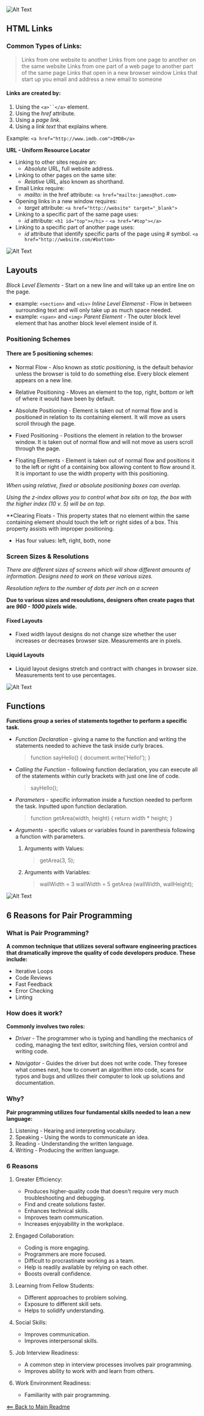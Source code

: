 ![Alt Text](https://storage.needpix.com/rsynced_images/html-1695519_1280.png)

## HTML Links

### Common Types of Links:
> Links from one website to another
> Links from one page to another on the same website
> Links from one part of a web page to another part of the same page
> Links that open in a new browser window
> Links that start up you email and address a new email to someone

#### Links are created by:
  1. Using the `<a>``</a>` element.
  1. Using the *href* attribute.
  1. Using a *page link*.
  1. Using a *link text* that explains where.

Example: `<a href="http://www.imdb.com">IMDB</a>`

**URL - Uniform Resource Locator**

- Linking to other sites require an:
    - *Absolute* URL, full website address.
- Linking to other pages on the same site:
    - *Relative* URL, also known as shorthand.
- Email Links require:
    - *mailto:* in the href attribute: `<a href="mailto:james@hot.com>`
- Opening links in a new window requires:
    - *target* attribute: `<a href="http://website" target="_blank">`
- Linking to a specific part of the same page uses:
    - *id* attribute: `<h1 id="top"></hi>` - `<a href="#top"></a>`
- Linking to a specific part of another page uses:
    - *id* attribute that identify specific parts of the page using # symbol. `<a href="http://website.com/#bottom>`
    

![Alt Text](https://p0.pxfuel.com/preview/920/519/697/abstract-php-c-analytics.jpg)

## Layouts

*Block Level Elements* - Start on a new line and will take up an entire line on the page.
  - example: `<section>` and `<div>`
*Inline Level Elemenst* - Flow in between surrounding text and will only take up as much space needed.
  - example: `<span>` and `<img>`
*Parent Element* - The outer block level element that has another block level element inside of it.

### Positioning Schemes

#### There are 5 positioning schemes:

  - Normal Flow - Also known as *static positioning*, is the default behavior unless the browser is told to do something else. Every block element appears on a new line.

  - Relative Positioning - Moves an element to the top, right, bottom or left of where it would have been by default.

  - Absolute Positioning - Element is taken out of normal flow and is positioned in relation to its containing element. It will move as users scroll through the page.

  - Fixed Positioning - Positions the element in relation to the browser window. It is taken out of normal flow and will not move as users scroll through the page.

  - Floating Elements - Element is taken out of normal flow and positions it to the left or right of a containing box allowing content to flow around it. It is important to use the width property with this positioning.

*When using relative, fixed or absolute positioning boxes can overlap.*

*Using the z-index allows you to control what box sits on top, the box with the higher index (10 v. 5) will be on top.*

**Clearing Floats - This property states that no element within the same containing element should touch the left or right sides of a box. This property assists with improper positioning.
  - Has four values: left, right, both, none

### Screen Sizes & Resolutions

*There are different sizes of screens which will show different amounts of information. Designs need to work on these various sizes.*

*Resolution refers to the number of dots per inch on a screen*

**Due to various sizes and resoulutions, designers often create pages that are *960 - 1000 pixels* wide.**

#### Fixed Layouts
  - Fixed width layout designs do not change size whether the user increases or decreases browser size. Measurements are in pixels.

#### Liquid Layouts
  - Liquid layout designs stretch and contract with changes in browser size. Measurements tent to use percentages.


![Alt Text](https://www.simplilearn.com/ice9/free_resources_article_thumb/X_Reasons_to_learn_Javascript.jpg)

## Functions

**Functions group a series of statements together to perform a specific task.**

- *Function Declaration* - giving a name to the function and writing the statements needed to achieve the task inside curly braces.
  > function sayHello() {
  >    document.write('Hello!');
  > }

- *Calling the Function* - following function declaration, you can execute all of the statements within curly brackets with just one line of code.
  > sayHello();

- *Parameters* - specific information inside a function needed to perform the task. Inputted upon function declaration.
  > function getArea(width, height) {
  >    return width * height;
  > }

- *Arguments* - specific values or variables found in parenthesis following a function with parameters.
   
   1. Arguments with Values:
      > getArea(3, 5);

   1. Arguments with Variables:
      > wallWidth = 3
      > wallWidth = 5
      > getArea (wallWidth, wallHeight);


![Alt Text](http://res.publicdomainfiles.com/pdf_view/70/13929280214608.png)

## 6 Reasons for Pair Programming

### What is Pair Programming?

**A common technique that utilizes several software engineering practices that dramatically improve the quality of code developers produce. These include:**
  - Iterative Loops
  - Code Reviews
  - Fast Feedback
  - Error Checking
  - Linting

### How does it work?

**Commonly involves two roles:**
  
  - *Driver* - The programmer who is typing and handling the mechanics of coding, managing the text editor, switching files, version control and writing code.
  
  - *Navigator* - Guides the driver but does not write code. They foresee what comes next, how to convert an algorithm into code, scans for typos and bugs and utilizes their computer to look up solutions and documentation.

### Why?

**Pair programming utilizes four fundamental skills needed to lean a new language:**

1. Listening - Hearing and interpreting vocabulary.
1. Speaking - Using the words to communicate an idea.
1. Reading - Understanding the written language.
1. Writing - Producing the written language.

### 6 Reasons

1. Greater Efficiency:
    - Produces higher-quality code that doesn't require very much troubleshooting and debugging.
    - Find and create solutions faster.
    - Enhances technical skills.
    - Improves team communication.
    - Increases enjoyability in the workplace.

1. Engaged Collaboration:
    - Coding is more engaging.
    - Programmers are more focused.
    - Difficult to procrastinate working as a team.
    - Help is readily available by relying on each other.
    - Boosts overall confidence.

1. Learning from Fellow Students:
    - Different approaches to problem solving.
    - Exposure to different skill sets.
    - Helps to solidify understanding.

1. Social Skills:
    - Improves communication.
    - Improves interpersonal skills.

1. Job Interview Readiness:
    - A common step in interview processes involves pair programming.
    - Improves ability to work with and learn from others.

1. Work Environment Readiness:
    - Familiarity with pair programming.


[<== Back to Main Readme](README.md)
